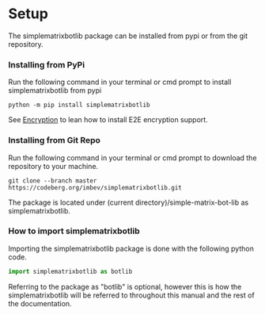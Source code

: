 # Setup

The simplematrixbotlib package can be installed from pypi or from the git repository.

### Installing from PyPi
Run the following command in your terminal or cmd prompt to install simplematrixbotlib from pypi
```
python -m pip install simplematrixbotlib
```

See [Encryption](#requirements) to lean how to install E2E encryption support.

### Installing from Git Repo
Run the following command in your terminal or cmd prompt to download the repository to your machine.
```
git clone --branch master https://codeberg.org/imbev/simplematrixbotlib.git
```
The package is located under (current directory)/simple-matrix-bot-lib as simplematrixbotlib.

### How to import simplematrixbotlib
Importing the simplematrixbotlib package is done with the following python code.
```python
import simplematrixbotlib as botlib
```
Referring to the package as "botlib" is optional, however this is how the simplematrixbotlib will be referred to throughout this manual and the rest of the documentation.
